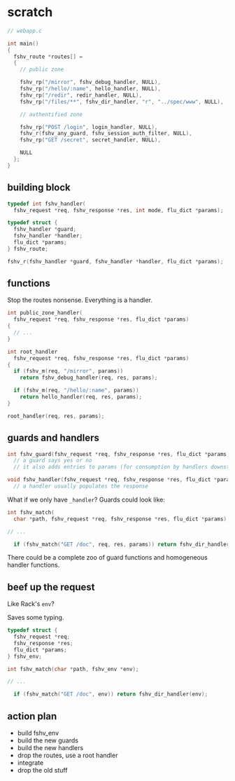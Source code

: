 
# scratch

```c
// webapp.c

int main()
{
  fshv_route *routes[] =
  {
    // public zone

    fshv_rp("/mirror", fshv_debug_handler, NULL),
    fshv_rp("/hello/:name", hello_handler, NULL),
    fshv_rp("/redir", redir_handler, NULL),
    fshv_rp("/files/**", fshv_dir_handler, "r", "../spec/www", NULL),

    // authentified zone

    fshv_rp("POST /login", login_handler, NULL),
    fshv_r(fshv_any_guard, fshv_session_auth_filter, NULL),
    fshv_rp("GET /secret", secret_handler, NULL),

    NULL
  };
}
```


## building block

```c
typedef int fshv_handler(
  fshv_request *req, fshv_response *res, int mode, flu_dict *params);

typedef struct {
  fshv_handler *guard;
  fshv_handler *handler;
  flu_dict *params;
} fshv_route;

fshv_r(fshv_handler *guard, fshv_handler *handler, flu_dict *params);
```


## functions

Stop the routes nonsense. Everything is a handler.

```c
int public_zone_handler(
  fshv_request *req, fshv_response *res, flu_dict *params)
{
  // ...
}

int root_handler
  fshv_request *req, fshv_response *res, flu_dict *params)
{
  if (fshv_m(req, "/mirror", params))
    return fshv_debug_handler(req, res, params);

  if (fshv_m(req, "/hello/:name", params))
    return hello_handler(req, res, params);
}

root_handler(req, res, params);
```


## guards and handlers

```c
int fshv_guard(fshv_request *req, fshv_response *res, flu_dict *params);
  // a guard says yes or no
  // it also adds entries to params (for consumption by handlers downstream)

void fshv_handler(fshv_request *req, fshv_response *res, flu_dict *params);
  // a handler usually populates the response
```

What if we only have `_handler`? Guards could look like:
```c
int fshv_match(
  char *path, fshv_request *req, fshv_response *res, flu_dict *params);

// ...

  if (fshv_match("GET /doc", req, res, params)) return fshv_dir_handler(...);
```

There could be a complete zoo of guard functions and homogeneous handler functions.


## beef up the request

Like Rack's `env`?

Saves some typing.

```c
typedef struct {
  fshv_request *req;
  fshv_response *res;
  flu_dict *params;
} fshv_env;

int fshv_match(char *path, fshv_env *env);

// ...

  if (fshv_match("GET /doc", env)) return fshv_dir_handler(env);
```

## action plan

* build fshv_env
* build the new guards
* build the new handlers
* drop the routes, use a root handler
* integrate
* drop the old stuff

